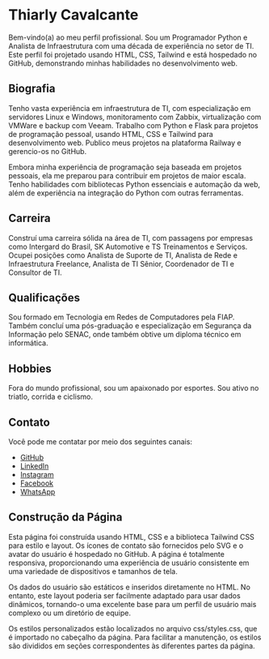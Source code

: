 # Thiarly Cavalcante

Bem-vindo(a) ao meu perfil profissional. Sou um Programador Python e Analista de Infraestrutura com uma década de experiência no setor de TI. Este perfil foi projetado usando HTML, CSS, Tailwind e está hospedado no GitHub, demonstrando minhas habilidades no desenvolvimento web.

## Biografia

Tenho vasta experiência em infraestrutura de TI, com especialização em servidores Linux e Windows, monitoramento com Zabbix, virtualização com VMWare e backup com Veeam. Trabalho com Python e Flask para projetos de programação pessoal, usando HTML, CSS e Tailwind para desenvolvimento web. Publico meus projetos na plataforma Railway e gerencio-os no GitHub.

Embora minha experiência de programação seja baseada em projetos pessoais, ela me preparou para contribuir em projetos de maior escala. Tenho habilidades com bibliotecas Python essenciais e automação da web, além de experiência na integração do Python com outras ferramentas.

## Carreira

Construí uma carreira sólida na área de TI, com passagens por empresas como Intergard do Brasil, SK Automotive e TS Treinamentos e Serviços. Ocupei posições como Analista de Suporte de TI, Analista de Rede e Infraestrutura Freelance, Analista de TI Sênior, Coordenador de TI e Consultor de TI.

## Qualificações

Sou formado em Tecnologia em Redes de Computadores pela FIAP. Também concluí uma pós-graduação e especialização em Segurança da Informação pelo SENAC, onde também obtive um diploma técnico em informática.

## Hobbies

Fora do mundo profissional, sou um apaixonado por esportes. Sou ativo no triatlo, corrida e ciclismo.

## Contato

Você pode me contatar por meio dos seguintes canais:

- [GitHub](https://github.com/thiarly)
- [LinkedIn](https://www.linkedin.com/in/thiarly-cavalcante-b0aa6056/)
- [Instagram](https://www.instagram.com/thiarly_tri/)
- [Facebook](https://www.facebook.com/thiarly.cavalcante/)
- [WhatsApp](https://wa.me/11971469122)

## Construção da Página

Esta página foi construída usando HTML, CSS e a biblioteca Tailwind CSS para estilo e layout. Os ícones de contato são fornecidos pelo SVG e o avatar do usuário é hospedado no GitHub. A página é totalmente responsiva, proporcionando uma experiência de usuário consistente em uma variedade de dispositivos e tamanhos de tela.

Os dados do usuário são estáticos e inseridos diretamente no HTML. No entanto, este layout poderia ser facilmente adaptado para usar dados dinâmicos, tornando-o uma excelente base para um perfil de usuário mais complexo ou um diretório de equipe.

Os estilos personalizados estão localizados no arquivo css/styles.css, que é importado no cabeçalho da página. Para facilitar a manutenção, os estilos são divididos em seções correspondentes às diferentes partes da página.
